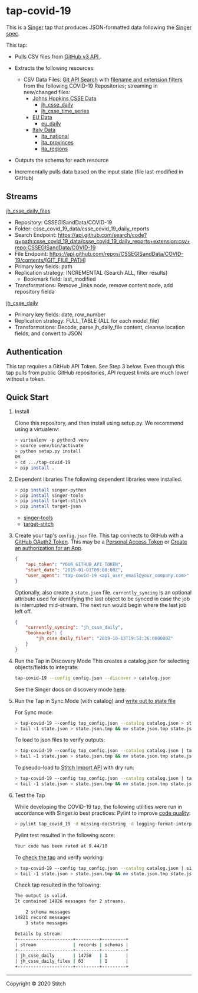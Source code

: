 # tap-covid-19

This is a [Singer](https://singer.io) tap that produces JSON-formatted data
following the [Singer
spec](https://github.com/singer-io/getting-started/blob/master/SPEC.md).

This tap:

- Pulls CSV files from [GitHub v3 API ](https://developer.github.com/v3/).
- Extracts the following resources:
  - CSV Data Files: [Git API Search](https://developer.github.com/v3/search/#search-code) with [filename and extension filters](https://help.github.com/en/articles/searching-code) from the following COVID-19 Repositories; streaming in new/changed files:
    - [Johns Hopkins CSSE Data](https://github.com/CSSEGISandData/COVID-19)
      - [jh_csse_daily](https://github.com/CSSEGISandData/COVID-19/tree/master/csse_covid_19_data/csse_covid_19_daily_reports)
      - [jh_csse_time_series](https://github.com/CSSEGISandData/COVID-19/tree/master/csse_covid_19_data/csse_covid_19_time_series)
    - [EU Data](https://github.com/covid19-eu-zh/covid19-eu-data)
      - [eu_daily](https://github.com/covid19-eu-zh/covid19-eu-data/tree/master/dataset)
    - [Italy Data](https://github.com/pcm-dpc/COVID-19)
      - [ita_national](https://github.com/pcm-dpc/COVID-19/tree/master/dati-andamento-nazionale)
      - [ita_provinces](https://github.com/pcm-dpc/COVID-19/tree/master/dati-province)
      - [ita_regions](https://github.com/pcm-dpc/COVID-19/tree/master/dati-regioni)

- Outputs the schema for each resource
- Incrementally pulls data based on the input state (file last-modified in GitHub)


## Streams

[jh_csse_daily_files](https://github.com/CSSEGISandData/COVID-19/tree/master/csse_covid_19_data/csse_covid_19_daily_reports)
- Repository: CSSEGISandData/COVID-19
- Folder: csse_covid_19_data/csse_covid_19_daily_reports
- Search Endpoint: https://api.github.com/search/code?q=path:csse_covid_19_data/csse_covid_19_daily_reports+extension:csv+repo:CSSEGISandData/COVID-19
- File Endpoint: https://api.github.com/repos/CSSEGISandData/COVID-19/contents/[GIT_FILE_PATH]
- Primary key fields: path
- Replication strategy: INCREMENTAL (Search ALL, filter results)
  - Bookmark field: last_modified
- Transformations: Remove _links node, remove content node, add repository fielda

[jh_csse_daily](https://github.com/CSSEGISandData/COVID-19/tree/master/csse_covid_19_data/csse_covid_19_daily_reports)
- Primary key fields: date, row_number
- Replication strategy: FULL_TABLE (ALL for each model_file)
- Transformations: Decode, parse jh_daily_file content, cleanse location fields, and convert to JSON


## Authentication
This tap requires a GitHub API Token. See Step 3 below.
Even though this tap pulls from public GitHub repositories, API request limits are much lower without a token.

## Quick Start

1. Install

    Clone this repository, and then install using setup.py. We recommend using a virtualenv:

    ```bash
    > virtualenv -p python3 venv
    > source venv/bin/activate
    > python setup.py install
    OR
    > cd .../tap-covid-19
    > pip install .
    ```
2. Dependent libraries
    The following dependent libraries were installed.
    ```bash
    > pip install singer-python
    > pip install singer-tools
    > pip install target-stitch
    > pip install target-json
    
    ```
    - [singer-tools](https://github.com/singer-io/singer-tools)
    - [target-stitch](https://github.com/singer-io/target-stitch)

3. Create your tap's `config.json` file. This tap connects to GitHub with a [GitHub OAuth2 Token](https://developer.github.com/v3/#authentication). This may be a [Personal Access Token](https://github.com/settings/tokens) or [Create an authorization for an App](https://developer.github.com/v3/oauth_authorizations/#create-a-new-authorization). 

    ```json
    {
        "api_token": "YOUR_GITHUB_API_TOKEN",
        "start_date": "2019-01-01T00:00:00Z",
        "user_agent": "tap-covid-19 <api_user_email@your_company.com>"
    }
    ```

    
    Optionally, also create a `state.json` file. `currently_syncing` is an optional attribute used for identifying the last object to be synced in case the job is interrupted mid-stream. The next run would begin where the last job left off.

    ```json
    {
        "currently_syncing": "jh_csse_daily",
        "bookmarks": {
            "jh_csse_daily_files": "2019-10-13T19:53:36.000000Z"
        }
    }
    ```

4. Run the Tap in Discovery Mode
    This creates a catalog.json for selecting objects/fields to integrate:
    ```bash
    tap-covid-19 --config config.json --discover > catalog.json
    ```
   See the Singer docs on discovery mode
   [here](https://github.com/singer-io/getting-started/blob/master/docs/DISCOVERY_MODE.md#discovery-mode).

5. Run the Tap in Sync Mode (with catalog) and [write out to state file](https://github.com/singer-io/getting-started/blob/master/docs/RUNNING_AND_DEVELOPING.md#running-a-singer-tap-with-a-singer-target)

    For Sync mode:
    ```bash
    > tap-covid-19 --config tap_config.json --catalog catalog.json > state.json
    > tail -1 state.json > state.json.tmp && mv state.json.tmp state.json
    ```
    To load to json files to verify outputs:
    ```bash
    > tap-covid-19 --config tap_config.json --catalog catalog.json | target-json > state.json
    > tail -1 state.json > state.json.tmp && mv state.json.tmp state.json
    ```
    To pseudo-load to [Stitch Import API](https://github.com/singer-io/target-stitch) with dry run:
    ```bash
    > tap-covid-19 --config tap_config.json --catalog catalog.json | target-stitch --config target_config.json --dry-run > state.json
    > tail -1 state.json > state.json.tmp && mv state.json.tmp state.json
    ```

6. Test the Tap
    
    While developing the COVID-19 tap, the following utilities were run in accordance with Singer.io best practices:
    Pylint to improve [code quality](https://github.com/singer-io/getting-started/blob/master/docs/BEST_PRACTICES.md#code-quality):
    ```bash
    > pylint tap_covid_19 -d missing-docstring -d logging-format-interpolation -d too-many-locals -d too-many-arguments
    ```
    Pylint test resulted in the following score:
    ```bash
    Your code has been rated at 9.44/10
    ```

    To [check the tap](https://github.com/singer-io/singer-tools#singer-check-tap) and verify working:
    ```bash
    > tap-covid-19 --config tap_config.json --catalog catalog.json | singer-check-tap > state.json
    > tail -1 state.json > state.json.tmp && mv state.json.tmp state.json
    ```
    Check tap resulted in the following:
    ```bash
    The output is valid.
    It contained 14826 messages for 2 streams.

        2 schema messages
    14821 record messages
        3 state messages

    Details by stream:
    +---------------------+---------+---------+
    | stream              | records | schemas |
    +---------------------+---------+---------+
    | jh_csse_daily       | 14758   | 1       |
    | jh_csse_daily_files | 63      | 1       |
    +---------------------+---------+---------+


    ```
---

Copyright &copy; 2020 Stitch
